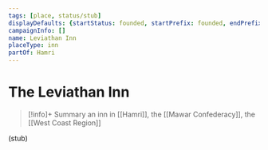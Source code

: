 ```yaml
---
tags: [place, status/stub]
displayDefaults: {startStatus: founded, startPrefix: founded, endPrefix: destroyed, endStatus: destroyed}
campaignInfo: []
name: Leviathan Inn
placeType: inn
partOf: Hamri
---
```

# The Leviathan Inn
>[!info]+ Summary
> an inn in [[Hamri]], the [[Mawar Confederacy]], the [[West Coast Region]]

(stub)

